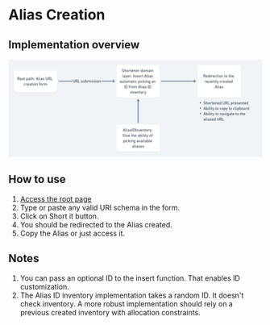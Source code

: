 # Alias Creation

## Implementation overview

![Implementation overview](alias_creation.png)

## How to use

1. [Access the root page](http://localhost:4000/)
2. Type or paste any valid URI schema in the form.
3. Click on Short it button.
4. You should be redirected to the Alias created.
5. Copy the Alias or just access it.

## Notes

1. You can pass an optional ID to the insert function. That enables ID customization.
2. The Alias ID inventory implementation takes a random ID. It doesn't check inventory. A more robust implementation should rely on a previous created inventory with allocation constraints.
